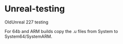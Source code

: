 # Unreal-testing
 OldUnreal 227 testing

For 64b and ARM builds copy the .u files from System to System64/SystemARM. 
